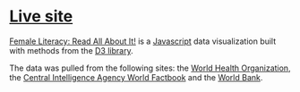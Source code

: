# [Live site](https://stellaywong.github.io/Literacy/)

[Female Literacy: Read All About It!](https://stellaywong.github.io/Literacy/) is a [Javascript](https://www.javascript.com/) data visualization built with methods from the [D3 library](https://d3js.org/).

The data was pulled from the following sites: the [World Health Organization](https://www.who.int/), the [Central Intelligence Agency World Factbook](https://www.cia.gov/library/publications/the-world-factbook/) and the [World Bank](https://www.worldbank.org/).
